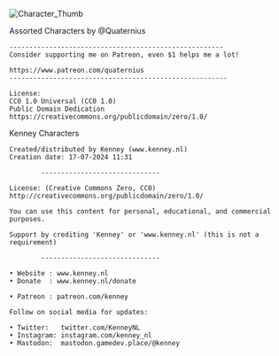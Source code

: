 ![Character_Thumb](Assets/Thumbnail/Character_Zoo_Thumb.png)

Assorted Characters by @Quaternius

    ------------------------------------------------------
    Consider supporting me on Patreon, even $1 helps me a lot!
    
    https://www.patreon.com/quaternius
    -------------------------------------------------------
    
    License:
    CC0 1.0 Universal (CC0 1.0) 
    Public Domain Dedication
    https://creativecommons.org/publicdomain/zero/1.0/

Kenney Characters

	Created/distributed by Kenney (www.kenney.nl)
	Creation date: 17-07-2024 11:31
	
			------------------------------

	License: (Creative Commons Zero, CC0)
	http://creativecommons.org/publicdomain/zero/1.0/

	You can use this content for personal, educational, and commercial purposes.

	Support by crediting 'Kenney' or 'www.kenney.nl' (this is not a requirement)

			------------------------------

	• Website : www.kenney.nl
	• Donate  : www.kenney.nl/donate

	• Patreon : patreon.com/kenney
	
	Follow on social media for updates:

	• Twitter:   twitter.com/KenneyNL
	• Instagram: instagram.com/kenney_nl
	• Mastodon:  mastodon.gamedev.place/@kenney
